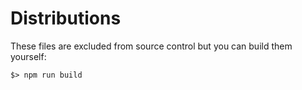 Distributions
=============

These files are excluded from source control but you can build them yourself:

```
$> npm run build
```
